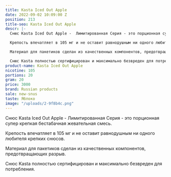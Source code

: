 ```yaml
---
title: Kasta Iced Out Apple
date: 2022-09-02 10:09:00 Z
position: 213
title-seo: Kasta Iced Out Apple
descr: |-
  Снюс Kasta Iced Out Apple -  Лимитированная Серия - это порционная супер крепкая бестабачная жевательная смесь.

  Крепость впечатляет в 105 мг и не оставит равнодушным ни одного любителя крепких снюсов.

  Материал для пакетиков сделан из качественных компонентов, предотвращающих разрыв.

  Снюс Kasta полностью сертифицирован и максимально безвреден для потребления.
product-name: Kasta Iced Out Apple
nicotine: 105
portions: 20
gram: 20
price: 3000
brand: Russian products
sale: new-snus
taste: Яблоко
image: "/uploads/2-9f8b4c.png"
---
```


Снюс Kasta Iced Out Apple -  Лимитированная Серия - это порционная супер крепкая бестабачная жевательная смесь.

Крепость впечатляет в 105 мг и не оставит равнодушным ни одного любителя крепких снюсов.

Материал для пакетиков сделан из качественных компонентов, предотвращающих разрыв.

Снюс Kasta полностью сертифицирован и максимально безвреден для потребления.